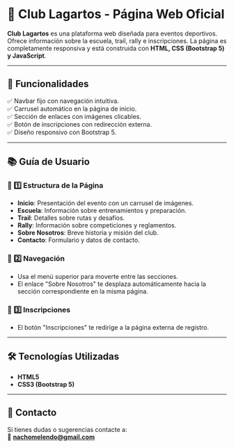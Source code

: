 # 🏁 Club Lagartos - Página Web Oficial  

**Club Lagartos** es una plataforma web diseñada para eventos deportivos. Ofrece información sobre la escuela, trail, rally e inscripciones. La página es completamente responsiva y está construida con **HTML, CSS (Bootstrap 5) y JavaScript**.

---

## 🚀 Funcionalidades
✅ Navbar fijo con navegación intuitiva.  
✅ Carrusel automático en la página de inicio.  
✅ Sección de enlaces con imágenes clicables.  
✅ Botón de inscripciones con redirección externa.  
✅ Diseño responsivo con Bootstrap 5.  

---

## 📚 Guía de Usuario

### 📌 **1️⃣ Estructura de la Página**
- **Inicio**: Presentación del evento con un carrusel de imágenes.  
- **Escuela**: Información sobre entrenamientos y preparación.  
- **Trail**: Detalles sobre rutas y desafíos.  
- **Rally**: Información sobre competiciones y reglamentos.  
- **Sobre Nosotros**: Breve historia y misión del club.  
- **Contacto**: Formulario y datos de contacto.  

### 📌 **2️⃣ Navegación**
- Usa el menú superior para moverte entre las secciones.  
- El enlace "Sobre Nosotros" te desplaza automáticamente hacia la sección correspondiente en la misma página.  

### 📌 **3️⃣ Inscripciones**
- El botón "Inscripciones" te redirige a la página externa de registro.  

---

## 🛠 **Tecnologías Utilizadas**
- **HTML5**  
- **CSS3 (Bootstrap 5)**  

---

## 📩 **Contacto**
Si tienes dudas o sugerencias contacte a:  
📧 **nachomelendo@gmail.com**  



